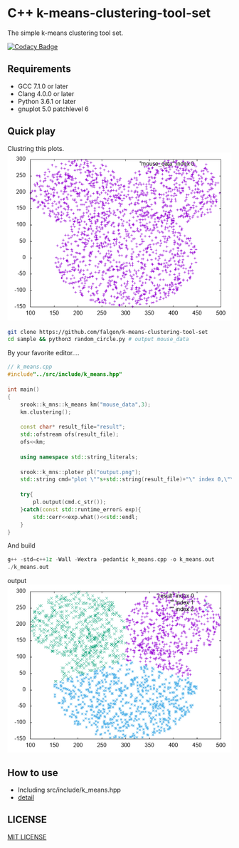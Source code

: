 # C++ k-means-clustering-tool-set

The simple k-means clustering tool set.

[![Codacy Badge](https://api.codacy.com/project/badge/Grade/ae48c146f92e4fb088116091727440ad)](https://www.codacy.com/app/falgon/jpezy?utm_source=github.com&amp;utm_medium=referral&amp;utm_content=falgon/jpezy&amp;utm_campaign=Badge_Grade)

## Requirements
* GCC 7.1.0 or later 
* Clang 4.0.0 or later
* Python 3.6.1 or later
* gnuplot 5.0 patchlevel 6

## Quick play
Clustring this plots.
![source data](sample/output/source_data.png)

```sh
git clone https://github.com/falgon/k-means-clustering-tool-set
cd sample && python3 random_circle.py # output mouse_data
```
By your favorite editor....
```cpp
// k_means.cpp
#include"../src/include/k_means.hpp"

int main()
{ 
    srook::k_mns::k_means km("mouse_data",3);
    km.clustering();
    
    const char* result_file="result";
    std::ofstream ofs(result_file);
    ofs<<km;

    using namespace std::string_literals;

    srook::k_mns::ploter pl("output.png");
    std::string cmd="plot \""s+std::string(result_file)+"\" index 0,\"\" index 1,\"\" index 2";

    try{
        pl.output(cmd.c_str());
    }catch(const std::runtime_error& exp){
        std::cerr<<exp.what()<<std::endl;
    }
}
```
And build
```cpp
g++ -std=c++1z -Wall -Wextra -pedantic k_means.cpp -o k_means.out
./k_means.out
```
output
![clustering data](sample/output/clustering_data.png)

## How to use

* Including src/include/k\_means.hpp
* [detail](https://gist.github.com/falgon/1575f5b7403a5321ee709dfbf01ea02e#file-k-means-cpp-L213-L233)

## LICENSE
[MIT LICENSE](LICENSE)
